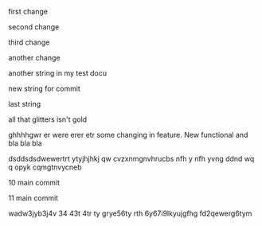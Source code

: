 first change

second change

third change

another change


another string in my test docu

new string for commit

last string 

all that glitters isn't gold


ghhhhgwr er were erer etr 
some changing in feature. New functional and bla bla bla

dsddsdsdwewertrt ytyjhjhkj qw cvzxnmgnvhrucbs nfh y nfh yvng
ddnd wq q opyk cqmgtnvycneb 

10 main commit

11 main commit

wadw3jyb3j4v
34
43t 4tr ty grye56ty
rth
6y67i9lkyujgfhg fd2qewerg6tym
 

